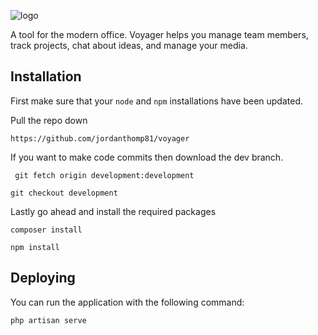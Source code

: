 ![logo](https://image.ibb.co/gPvS2R/voyager_logo_2x.png)

A tool for the modern office. Voyager helps you manage team members, track projects, chat about ideas, and manage your media.

## Installation
First make sure that your `node` and `npm` installations have been updated.

Pull the repo down

```https://github.com/jordanthomp81/voyager```

If you want to make code commits then download the dev branch.

``` git fetch origin development:development```

```git checkout development```

Lastly go ahead and install the required packages

```composer install```

```npm install```

## Deploying
You can run the application with the following command:

```php artisan serve```
